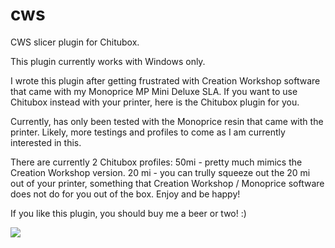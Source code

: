 # cws

CWS slicer plugin for Chitubox.

This plugin currently works with Windows only.

I wrote this plugin after getting frustrated with Creation Workshop software that came with my Monoprice MP Mini Deluxe SLA.
If you want to use Chitubox instead with your printer, here is the Chitubox plugin for you.

Currently, has only been tested with the Monoprice resin that came with the printer.  Likely, more testings and profiles to come as I am currently interested in this.

There are currently 2 Chitubox profiles: 50mi - pretty much mimics the Creation Workshop version.  20 mi - you can trully squeeze out the 20 mi out of your printer, something that Creation Workshop / Monoprice software does not do for you out of the box.  Enjoy and be happy!

If you like this plugin, you should buy me a beer or two! :)

[![](https://www.paypalobjects.com/en_US/i/btn/btn_donateCC_LG.gif)](https://www.paypal.com/cgi-bin/webscr?cmd=_s-xclick&hosted_button_id=9A9J6XBHK64EJ)
